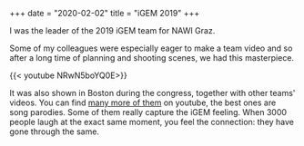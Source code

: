 +++
date = "2020-02-02"
title = "iGEM 2019"
+++

I was the leader of the 2019 iGEM team for NAWI Graz.

Some of my colleagues were especially eager to make a team video and so after a long time of planning and shooting scenes, we had this masterpiece.

{{< youtube NRwN5boYQ0E>}}

It was also shown in Boston during the congress, together with other teams' videos. You can find <a href="https://www.youtube.com/results?search_query=igem+2019+song">many more of them</a> on youtube, the best ones are song parodies. Some of them really capture the iGEM feeling. When 3000 people laugh at the exact same moment, you feel the connection: they have gone through the same. 